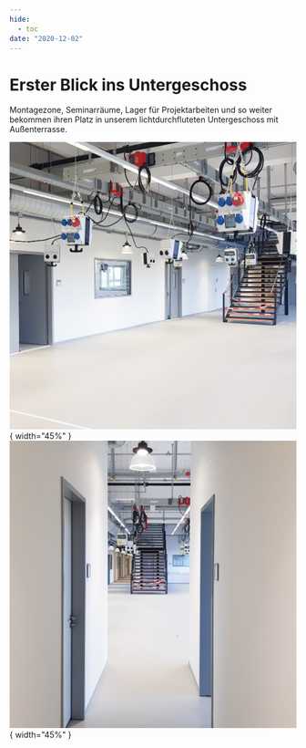 ```yaml
---
hide:
  - toc
date: "2020-12-02"  
---
```



# Erster Blick ins Untergeschoss

Montagezone, Seminarräume, Lager für Projektarbeiten und so weiter bekommen ihren Platz in unserem lichtdurchfluteten Untergeschoss mit Außenterrasse.

![Blick auf die leeren Flächen der Montagezone im Untergeschoss](../medien/2020-12-02a.jpg){ width="45%" } ![Blick auf zwei Türen in einem Gang, im Hintergrund die Montagezone und die Treppe ins Erdgeschoss](../medien/2020-12-02b.jpg){ width="45%" }